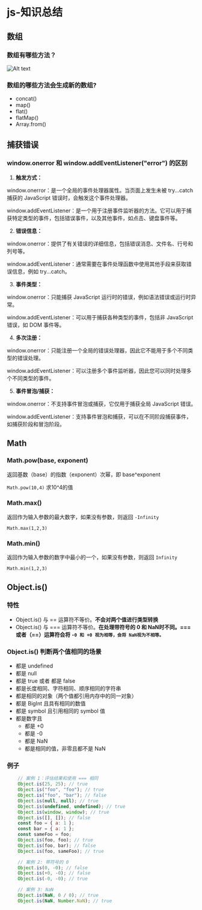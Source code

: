 # js-知识总结
## 数组
### 数组有哪些方法？
![Alt text](Array.png)
### 数组的哪些方法会生成新的数组?
  * concat()
  * map()
  * flat()
  * flatMap()
  * Array.from() 
   
## 捕获错误
### window.onerror 和 window.addEventListener("error") 的区别
  1. **触发方式：**

  window.onerror：是一个全局的事件处理器属性。当页面上发生未被 try...catch 捕获的 JavaScript 错误时，会触发这个事件处理器。

  window.addEventListener：是一个用于注册事件监听器的方法。它可以用于捕获特定类型的事件，包括错误事件，以及其他事件，如点击、键盘事件等。

  2. **错误信息：**

  window.onerror：提供了有关错误的详细信息，包括错误消息、文件名、行号和列号等。

  window.addEventListener：通常需要在事件处理函数中使用其他手段来获取错误信息，例如 try...catch。

  3. **事件类型：**

  window.onerror：只能捕获 JavaScript 运行时的错误，例如语法错误或运行时异常。

  window.addEventListener：可以用于捕获各种类型的事件，包括非 JavaScript 错误，如 DOM 事件等。

  4. **多次注册：**

  window.onerror：只能注册一个全局的错误处理器，因此它不能用于多个不同类型的错误处理。

  window.addEventListener：可以注册多个事件监听器，因此您可以同时处理多个不同类型的事件。

  5. **事件冒泡/捕获：**

  window.onerror：不支持事件冒泡或捕获，它仅用于捕获全局 JavaScript 错误。

  window.addEventListener：支持事件冒泡和捕获，可以在不同阶段捕获事件，如捕获阶段和冒泡阶段。

## Math
### Math.pow(base, exponent)

  返回基数（base）的指数（exponent）次幂，即 base^exponent

  ```Math.pow(10,4)``` 求10^4的值

### Math.max()
  返回作为输入参数的最大数字，如果没有参数，则返回 ```-Infinity```

  ```Math.max(1,2,3)```

### Math.min()

  返回作为输入参数的数字中最小的一个，如果没有参数，则返回 ```Infinity```
  
  ```Math.min(1,2,3)```

## Object.is()
### 特性
  - Object.is() 与 == 运算符不等价。**不会对两个值进行类型转换**
  - Object.is() 与 === 运算符不等价。**在处理带符号的 0 和 NaN时不同。=== 或者（==）运算符会将 ```-0 和 +0 视为相等，会将 NaN视为不相等。```**

### Object.is() 判断两个值相同的场景
  - 都是 undefined
  - 都是 null
  - 都是 true 或者 都是 false
  - 都是长度相同、字符相同、顺序相同的字符串
  - 都是相同的对象（两个值都引用内存中的同一对象）
  - 都是 BigInt 且具有相同的数值
  - 都是 symbol 且引用相同的 symbol 值
  - 都是数字且
    - 都是 +0
    - 都是 -0
    - 都是 NaN
    - 都是相同的值，非零且都不是 NaN

### 例子
```js
    // 案例 1：评估结果和使用 === 相同
    Object.is(25, 25); // true
    Object.is("foo", "foo"); // true
    Object.is("foo", "bar"); // false
    Object.is(null, null); // true
    Object.is(undefined, undefined); // true
    Object.is(window, window); // true
    Object.is([], []); // false
    const foo = { a: 1 };
    const bar = { a: 1 };
    const sameFoo = foo;
    Object.is(foo, foo); // true
    Object.is(foo, bar); // false
    Object.is(foo, sameFoo); // true

    // 案例 2: 带符号的 0
    Object.is(0, -0); // false
    Object.is(+0, -0); // false
    Object.is(-0, -0); // true

    // 案例 3: NaN
    Object.is(NaN, 0 / 0); // true
    Object.is(NaN, Number.NaN); // true
```
